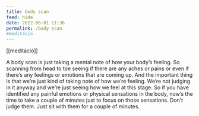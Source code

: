 ```yaml
---
title: body scan
feed: hide
date: 2022-06-01 11:36
permalink: /body scan
#meditáció
---
```


[[meditáció]]

A body scan is just taking a mental note of how your body’s feeling. So scanning from head to toe seeing if there are any aches or pains or even if there’s any feelings or emotions that are coming up. And the important thing is that we’re just kind of taking note of how we’re feeling. We’re not judging in it anyway and we’re just seeing how we feel at this stage. So if you have identified any painful emotions or physical sensations in the body, now’s the time to take a couple of minutes just to focus on those sensations. Don’t judge them. Just sit with them for a couple of minutes.